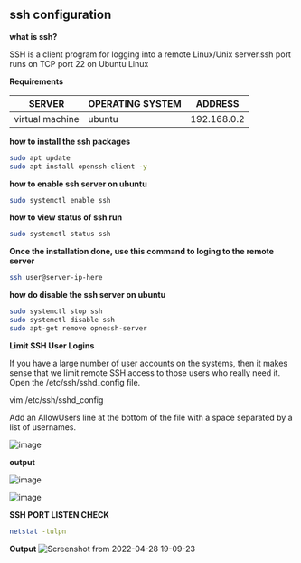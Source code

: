 ## ssh configuration

**what is ssh?**

SSH is a client program for logging into a remote Linux/Unix server.ssh port runs on TCP port 22 on Ubuntu Linux

**Requirements**

| SERVER | OPERATING SYSTEM | ADDRESS |
|---|---| --- |
| virtual machine | ubuntu | 192.168.0.2 |

**how to install the ssh packages**

```bash
sudo apt update
sudo apt install openssh-client -y
```


**how to enable ssh server on ubuntu**

```bash
sudo systemctl enable ssh
```
**how to view status of ssh run**

```bash
sudo systemctl status ssh
```
**Once the installation done, use this command to loging to the remote server**

```bash
ssh user@server-ip-here
```

**how do disable the ssh server on ubuntu**

```bash
sudo systemctl stop ssh
sudo systemctl disable ssh
sudo apt-get remove opnessh-server
```
**Limit SSH User Logins**

If you have a large number of user accounts on the systems, then it makes sense that we limit remote SSH access to those users who really need it. Open the /etc/ssh/sshd_config file.

  vim /etc/ssh/sshd_config
  
  Add an AllowUsers line at the bottom of the file with a space separated by a list of usernames.
  
  ![image](https://user-images.githubusercontent.com/98270930/165550413-043b9c7d-9f5b-48cb-95d7-8fe3628c2450.png)


**output**

![image](https://user-images.githubusercontent.com/98270930/165551212-b7e3b4ae-cf10-4f23-836a-8d748d3b9ac5.png)


![image](https://user-images.githubusercontent.com/98270930/165553054-02aab5bb-39c5-49b8-830b-cf061ff51feb.png)

  
  **SSH PORT LISTEN CHECK**
  
  ```bash
  netstat -tulpn
  ```
   **Output**
   ![Screenshot from 2022-04-28 19-09-23](https://user-images.githubusercontent.com/102893121/165765334-a8cba6af-3a11-4bd1-8583-c8f357630a6e.png)

   
  
  
  
  
  
  
  
